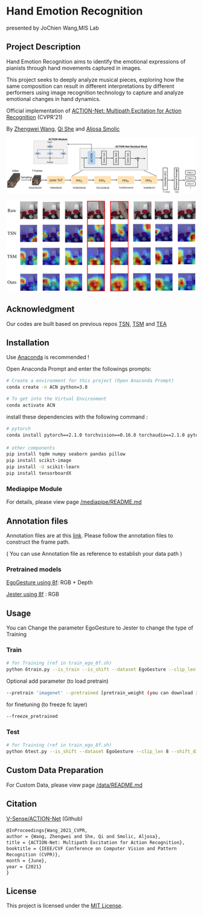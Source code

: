 
# Hand Emotion Recognition 
presented by JoChien Wang,MIS Lab
## Project Description
Hand Emotion Recognition aims to identify the emotional expressions of pianists through hand movements captured in images. 


This project seeks to deeply analyze musical pieces, exploring how the same composition can result in different interpretations by different performers using image recognition technology to capture and analyze emotional changes in hand dynamics.

Official implementation of [ACTION-Net: Multipath Excitation for Action Recognition](https://arxiv.org/abs/2103.07372) (CVPR'21)

By [Zhengwei Wang](https://villawang.github.io/), [Qi She](https://qi-she.net/) and [Aljosa Smolic](https://scholar.google.ch/citations?user=HZRejX4AAAAJ&hl=de)

<p align="center"><img src="fig/backbone2.png" width="800" /></p>

<p align="center"><img src="fig/heatmap_10_compressed.png" width="800" />

## Acknowledgment
Our codes are built based on previous repos [TSN](https://github.com/yjxiong/temporal-segment-networks), [TSM](https://github.com/mit-han-lab/temporal-shift-module) and [TEA](https://github.com/Phoenix1327/tea-action-recognition)

## Installation 
Use [Anaconda](https://www.anaconda.com/) is recommended !

Open Anaconda Prompt and enter the followings prompts:
```bash
# Create a environment for this project (Open Anaconda Prompt)
conda create -n ACN python=3.8
```
```bash
# To get into the Virtual Environment
conda activate ACN
```
install these dependencies with the following command : 
```bash
# pytorch
conda install pytorch==2.1.0 torchvision==0.16.0 torchaudio==2.1.0 pytorch-cuda=11.8 -c pytorch -c nvidia

# other components
pip install tqdm numpy seaborn pandas pillow
pip install scikit-image
pip install -U scikit-learn
pip install tensorboardX

```
### Mediapipe Module
For details, please view page [/mediapipe/README.md](/mediapipe/README.md)

## Annotation files
Annotation files are at this [link](https://www.dropbox.com/sh/hry7o1iri8tebri/AADmotYF-PFY14ueVIdtc1-pa?dl=0). Please follow the annotation files to construct the frame path.

( You can use Annotation file as reference to establish your data path )

### Pretrained models
[EgoGesture using 8f](https://www.dropbox.com/sh/v9373sopxmf3vwh/AACDx4E3exxR_gbHgFK7rsGXa?dl=0): RGB + Depth 

[Jester using 8f](https://www.dropbox.com/sh/77d5qn31wxwpqw8/AAB-1JZVAb1MuQfnOaKtz4Lya?dl=0) : RGB


## Usage
You can Change the parameter EgoGesture to Jester to change the type of Training
### Train
```bash
# for Training (ref in train_ego_8f.sh)
python 6train.py --is_train --is_shift --dataset EgoGesture --clip_len 8 --shift_div 8 --wd 5e-4 --dropout 0.5  --batch_size 4 --lr_steps 5 10 15 --lr 1e-2 --base_model resnet50 --epochs 20 --num_workers 5 
```
Optional add parameter (to load pretrain)
```bash
--pretrain 'imagenet' --pretrained [pretrain_weight (you can download it on above link)] 
```
for finetuning (to freeze fc layer)
```bash
--freeze_pretrained
```

### Test
```bash
# for Training (ref in train_ego_8f.sh)
python 6test.py --is_shift --dataset EgoGesture --clip_len 8 --shift_div 8 --batch_size 1 --test_crops 1 --scale_size 256 --crop_size 256 --clip_num 10 --num_workers 5
```
## Custom Data Preparation
For Custom Data, please view page [/data/README.md](/data/README.md)

## Citation

[V-Sense/ACTION-Net](https://github.com/V-Sense/ACTION-Net) (Github)
```
@InProceedings{Wang_2021_CVPR,
author = {Wang, Zhengwei and She, Qi and Smolic, Aljosa},
title = {ACTION-Net: Multipath Excitation for Action Recognition},
booktitle = {IEEE/CVF Conference on Computer Vision and Pattern Recognition (CVPR)},
month = {June},
year = {2021}
}
```
## License
This project is licensed under the [MIT License](LICENSE).

#
